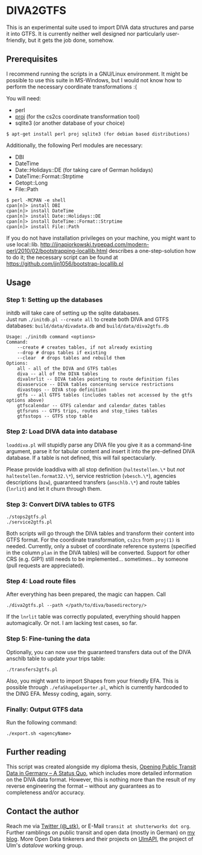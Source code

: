 # DIVA2GTFS

This is an experimental suite used to import DIVA data structures and parse it into GTFS. It is currently neither well designed nor particularly user-friendly, but it gets the job done, somehow.

## Prerequisites

I recommend running the scripts in a GNU/Linux environment. It might be possible to use this suite in MS-Windows, but I would not know how to perform the necessary coordinate transformations :(

You will need:
 * perl
 * [proj](http://trac.osgeo.org/proj/) (for the cs2cs coordinate transformation tool)
 * sqlite3 (or another database of your choice)

```
$ apt-get install perl proj sqlite3 (for debian based distributions)
```

Additionally, the following Perl modules are necessary:
 * DBI
 * DateTime
 * Date::Holidays::DE (for taking care of German holidays)
 * DateTime::Format::Strptime
 * Getopt::Long
 * File::Path

```
$ perl -MCPAN -e shell
cpan[n]> install DBI
cpan[n]> install DateTime
cpan[n]> install Date::Holidays::DE
cpan[n]> install DateTime::Format::Strptime
cpan[n]> install File::Path
```

If you do not have installation privileges on your machine, you might want to use local::lib.
<http://jjnapiorkowski.typepad.com/modern-perl/2010/02/bootstrapping-locallib.html> describes a one-step-solution how to do it; the necessary script can be found at <https://github.com/jjn1056/bootstrap-locallib.pl>

## Usage

### Step 1: Setting up the databases

initdb will take care of setting up the sqlite databases.   
Just run `./initdb.pl --create all` to create both DIVA and GTFS databases: `build/data/divadata.db` and `build/data/diva2gtfs.db`

	Usage: ./initdb command <options>
	Command:
		--create # creates tables, if not already existing
		--drop # drops tables if existing
		--clear  # drops tables and rebuild them
	Options:
		all - all of the DIVA and GTFS tables
		diva -- all of the DIVA tables
		divalnrlit -- DIVA tables pointing to route definition files
		divaservice -- DIVA tables concerning service restrictions
		divastops -- DIVA stop definition
		gtfs -- all GTFS tables (includes tables not accessed by the gtfs options above)
		gtfscalendar -- GTFS calendar and calendar_dates tables
		gtfsruns -- GTFS trips, routes and stop_times tables
		gtfsstops -- GTFS stop table

### Step 2: Load DIVA data into database

`loaddiva.pl` will stupidly parse any DIVA file you give it as a command-line argument, parse it for tabular content and insert it into the pre-defined DIVA database. If a table is not defined, this will fail spectacularly.

Please provide loaddiva with all stop definition (`haltestellen.\*` but _not_ `haltestellen.format32.\*`), service restriction (`vbesch.\*`), agencies descriptions (`bzw`), guaranteed transfers (`anschlb.\*`) and route tables (`lnrlit`) and let it churn through them.

### Step 3: Convert DIVA tables to GTFS

	./stops2gtfs.pl
	./service2gtfs.pl


Both scripts will go through the DIVA tables and transform their content into GTFS format. For the coordinate transformation, `cs2cs` from `proj(1)` is needed. Currently, only a subset of coordinate reference systems (specified in the column `plan` in the DIVA tables) will be converted.
Support for other CRS (e.g. GIP1) still needs to be implemented... sometimes... by someone (pull requests are appreciated).

### Step 4: Load route files

After everything has been prepared, the magic can happen. Call

	./diva2gtfs.pl --path </path/to/diva/basedirectory/>

If the `lnrlit` table was correctly populated, everything should happen automagically. Or not. I am lacking test cases, so far.

### Step 5: Fine-tuning the data

Optionally, you can now use the guaranteed transfers data out of the DIVA anschlb table to update your trips table:

	./transfers2gtfs.pl

Also, you might want to import Shapes from your friendly EFA.
This is possible through `./efaShapeExporter.pl`, which is currently hardcoded to the DING EFA.
Messy coding, again, sorry.

### Finally: Output GTFS data

Run the following command:

	./export.sh <agencyName>


## Further reading

This script was created alongside my diploma thesis, [Opening Public Transit Data in Germany – A Status Quo](http://dbis.eprints.uni-ulm.de/1054/), which includes more detailed information on the DIVA data format.
However, this is nothing more than the result of my reverse engineering the format – without any guarantees as to completeness and/or accuracy.

## Contact the author

Reach me via [Twitter (@_stk)](http://www.twitter.com/_stk), or E-Mail `transit at shutterworks dot org`. Further ramblings on public transit and open data (mostly in German) on [my blog](http://stefan.bloggt.es). More Open Data tinkerers and their projects on [UlmAPI](http://www.ulmapi.de), the project of Ulm's _datalove_ working group.
